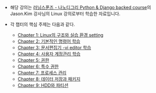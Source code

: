 
- 해당 강의는 [러닝스푼즈 - 나노디그리 Python & Django backed course](https://learningspoons.com/course/detail/django-backend/)의 Jason.Kim 강사님의 Linux 강의로부터 학습한 자료입니다.


- 각 챕터의 핵심 주제는 다음과 같다.
    - [Chapter 1: Linux의 구조와 실습 환경 setting](https://github.com/JeHa00/TIL/blob/main/Linux/LectureNote01.md)
    - [Chapter 2: 기본적인 명령어 학습](https://github.com/JeHa00/TIL/tree/main/Linux/Chapter02)
    - [Chapter 3: 문서편집기 -vi editor 학습](https://github.com/JeHa00/TIL/tree/main/Linux/Chapter03)
    - [Chapter 4: 사용자 계정관리 학습](https://github.com/JeHa00/TIL/tree/main/Linux/Chapter04)
    - [Chapter 5: 권한](https://github.com/JeHa00/TIL/tree/main/Linux/Chapter05)
    - [Chapter 6: 특수 권한](https://github.com/JeHa00/TIL/tree/main/Linux/Chapter06)
    - [Chapter 7: 프로세스 관리](https://github.com/JeHa00/TIL/tree/main/Linux/Chapter07)
    - [Chapter 8: 데이터 저장과 패키지](https://github.com/JeHa00/TIL/tree/main/Linux/Chapter08)
    - [Chapter 9: HDD와 파티션](https://github.com/JeHa00/TIL/tree/main/Linux/Chapter09)
